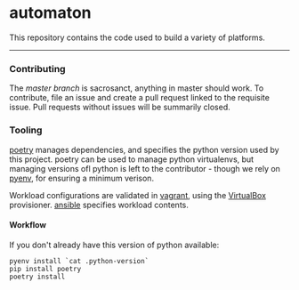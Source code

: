# automaton

This repository contains the code used to build a variety of platforms.

-----------------

### Contributing

The *master branch* is sacrosanct, anything in master should work. To contribute, file an issue and create a pull request linked to the requisite issue. Pull requests without issues will be summarily closed.

### Tooling

[poetry](https://python-poetry.org/) manages dependencies, and specifies the python version used by this project. poetry can be used to manage python virtualenvs, but managing versions ofl python is left to the contributor - though we rely on [pyenv](https://github.com/pyenv/pyenv), for ensuring a minimum verison.

Workload configurations are validated in [vagrant](https://www.vagrantup.com/), using the [VirtualBox](https://www.virtualbox.org) provisioner. [ansible](https://www.ansible.com) specifies workload contents.

#### Workflow

If you don't already have this version of python available:

```
pyenv install `cat .python-version`
pip install poetry
poetry install
```
